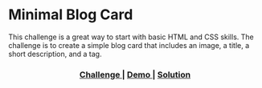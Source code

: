 # Minimal Blog Card

This challenge is a great way to start with basic HTML and CSS skills. The challenge is to create a simple blog card that includes an image, a title, a short description, and a tag.

<div align="center">
  <h3>
    <a href="https://devchallenges.io/challenge/minimal-blog-card">
      Challenge
    </a>
    <span> | </span>
    <a href="https://aguirre-ivan.github.io/responsive-web-developer/minimal-blog-card/">
      Demo
    </a>
    <span> | </span>
    <a href="https://devchallenges.io/solution/4454">
      Solution
    </a>
  </h3>
</div>